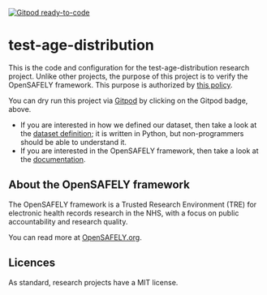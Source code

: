 [![Gitpod ready-to-code](https://img.shields.io/badge/Gitpod-ready--to--code-908a85?logo=gitpod)](https://gitpod.io/#https://github.com/opensafely/test-age-distribution)

# test-age-distribution

This is the code and configuration for the test-age-distribution research project.
Unlike other projects, the purpose of this project is to verify the OpenSAFELY framework.
This purpose is authorized by [this policy](https://docs.opensafely.org/developer-access-policy/).

You can dry run this project via [Gitpod](https://gitpod.io) by clicking on the Gitpod badge, above.

* If you are interested in how we defined our dataset, then take a look at the [dataset definition](<analysis/dataset_definition.py>); it is written in Python, but non-programmers should be able to understand it.
* If you are interested in the OpenSAFELY framework, then take a look at the [documentation](https://docs.opensafely.org).

## About the OpenSAFELY framework

The OpenSAFELY framework is a Trusted Research Environment (TRE) for electronic health records research in the NHS, with a focus on public accountability and research quality.

You can read more at [OpenSAFELY.org](https://opensafely.org).

## Licences

As standard, research projects have a MIT license. 
